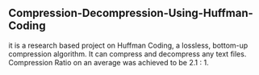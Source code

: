 ## Compression-Decompression-Using-Huffman-Coding
it is a research based project on Huffman Coding, a lossless, bottom-up compression algorithm. It can compress and decompress any text files. Compression Ratio on an average was achieved to be 2.1 : 1.
